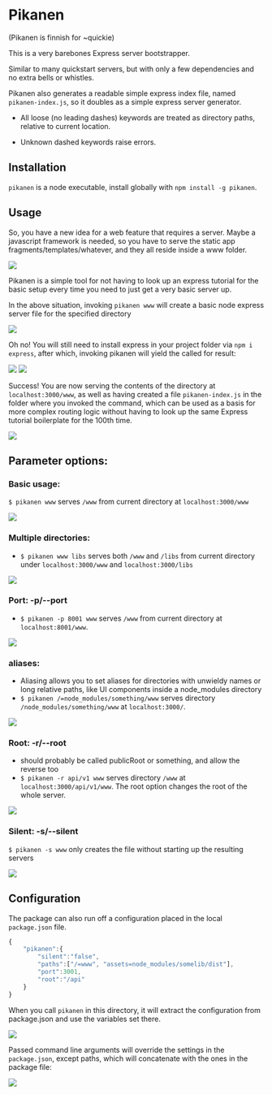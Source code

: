 # Pikanen

(Pikanen is finnish for ~quickie)

This is a very barebones Express server bootstrapper.

Similar to many quickstart servers, but with only a few dependencies and no extra bells or whistles.

Pikanen also generates a readable simple express index file, named `pikanen-index.js`, so it doubles as a simple express server generator.

* All loose (no leading dashes) keywords are treated as directory paths, relative to current location.

* Unknown dashed keywords raise errors.

## Installation

`pikanen` is a node executable, install globally with `npm install -g pikanen`.

## Usage

So, you have a new idea for a web feature that requires a server. Maybe a javascript framework is needed, so you have to serve the static app fragments/templates/whatever, and they all reside inside a www folder.

![](https://cdn.rawgit.com/Oorpe/pikanen/e3afb45e/docs_1.0.0/one-off-js.png)



Pikanen is a simple tool for not having to look up an express tutorial for the basic setup every time you need to just get a very basic server up.

In the above situation, invoking `pikanen www` will create a basic node express server file for the specified directory


![](https://cdn.rawgit.com/Oorpe/pikanen/e3afb45e/docs_1.0.0/express-required.png)

Oh no!
You will still need to install express in your project folder via `npm i express`, after which, invoking pikanen will yield the called for result:

![](https://cdn.rawgit.com/Oorpe/pikanen/e3afb45e/docs_1.0.0/serving-dir.png)
![](https://cdn.rawgit.com/Oorpe/pikanen/e3afb45e/docs_1.0.0/success-angular.png)

Success! You are now serving the contents of the directory at `localhost:3000/www`, as well as having created a file `pikanen-index.js` in the folder where you invoked the command, which can be used as a basis for more complex routing logic without having to look up the same Express tutorial boilerplate for the 100th time.

![](https://cdn.rawgit.com/Oorpe/pikanen/e3afb45e/docs_1.0.0/pikanen-index.png)



## Parameter options:

### Basic usage:

`$ pikanen www` serves `/www` from current directory at `localhost:3000/www`

![](https://cdn.rawgit.com/Oorpe/pikanen/e3afb45e/docs_1.0.0/serving-dir.png)


### Multiple directories:
*   `$ pikanen www libs` serves both `/www` and `/libs` from current directory under `localhost:3000/www` and `localhost:3000/libs`

![](https://cdn.rawgit.com/Oorpe/pikanen/e3afb45e/docs_1.0.0/serving-multiple.png)

### Port: -p/--port
*   `$ pikanen -p 8001 www` serves `/www` from current directory at `localhost:8001/www`.

![](https://cdn.rawgit.com/Oorpe/pikanen/e3afb45e/docs_1.0.0/serving-port.png)

### aliases:
*   Aliasing allows you to set aliases for directories with unwieldy names or long relative paths, like UI components inside a node_modules directory
*   `$ pikanen /=node_modules/something/www` serves directory `/node_modules/something/www` at `localhost:3000/`.

![](https://cdn.rawgit.com/Oorpe/pikanen/e3afb45e/docs_1.0.0/serving-aliased.png)

### Root: -r/--root
*   should probably be called publicRoot or something, and allow the reverse too
*   `$ pikanen -r api/v1 www` serves directory `/www` at `localhost:3000/api/v1/www`. The root option changes the root of the whole server.

![](https://cdn.rawgit.com/Oorpe/pikanen/e3afb45e/docs_1.0.0/serving-root.png)

### Silent: -s/--silent

`$ pikanen -s www` only creates the file without starting up the resulting servers

![](https://cdn.rawgit.com/Oorpe/pikanen/e3afb45e/docs_1.0.0/serving-silent.png)

## Configuration

The package can also run off a configuration placed in the local `package.json` file.

```javascript
{
    "pikanen":{
        "silent":"false",
        "paths":["/=www", "assets=node_modules/somelib/dist"],
        "port":3001,
        "root":"/api"
    }
}
```
When you call `pikanen` in this directory, it will extract the configuration from package.json and use the variables set there.

![](https://cdn.rawgit.com/Oorpe/pikanen/e3afb45e/docs_1.0.0/conffed.png)

Passed command line arguments will override the settings in the `package.json`, except paths, which will concatenate with the ones in the package file:

![](https://cdn.rawgit.com/Oorpe/pikanen/e3afb45e/docs_1.0.0/override-conf.png)
